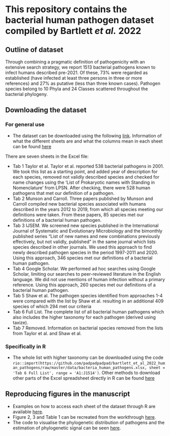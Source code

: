 # This repository contains the bacterial human pathogen dataset compiled by Bartlett _et al._ 2022

## Outline of dataset

Through combining a pragmatic definition of pathogenicity with an extensive search strategy, we report 1513 bacterial pathogens known to infect humans described pre-2021. Of these, 73% were regarded as established (have infected at least three persons in three or more references) and 27% as putative (less than three known cases). Pathogen species belong to 10 Phyla and 24 Classes scattered throughout the bacterial phylogeny. 

## Downloading the dataset

### For general use

- The dataset can be downloaded using the following [link](https://github.com/padpadpadpad/bartlett_et_al_2022_human_pathogens/raw/master/data/bacteria_human_pathogens.xlsx). Information of what the different sheets are and what the columns mean in each sheet can be found [here](https://htmlpreview.github.io/?https://github.com/padpadpadpad/bartlett_et_al_2022_human_pathogens/blob/master/analyses/human_pathogen_tables.html)

There are seven sheets in the Excel file:

- Tab 1 Taylor et al. Taylor et al. reported 538 bacterial pathogens in 2001. We took this list as a starting point, and added year of description for each species, removed not validly described species and checked for name changes using the ‘List of Prokaryotic names with Standing in Nomenclature’ from LPSN. After checking, there were 528 human pathogens that met our definition of a pathogen.
- Tab 2 Munson and Carroll. Three papers published by Munson and Carroll compiled new bacterial species associated with humans described in the years 2012 to 2019, from which all species meeting our definitions were taken. From these papers, 85 species met our definitions of a bacterial human pathogen.
- Tab 3 IJSEM. We screened new species published in the International Journal of Systematic and Evolutionary Microbiology and the bimonthly published series “List of new names and new combinations previously effectively, but not validly, published” in the same journal which lists species described in other journals. We used this approach to find newly described pathogen species in the period 1997-2011 and 2020. Using this approach, 346 species met our definitions of a bacterial human pathogen.
- Tab 4 Google Scholar. We performed ad hoc searches using Google Scholar, limiting our searches to peer-reviewed literature in the English language. We did not use mentions of human infection without a primary reference. Using this approach, 260 species met our definitions of a bacterial human pathogen.
- Tab 5 Shaw et al. The pathogen species identified from approaches 1-4 were compared with the list by Shaw et al. resulting in an additional 409 species of which 294 met our criteria
- Tab 6 Full List. The complete list of all bacterial human pathogens which also includes the higher taxonomy for each pathogen (derived using taxize).
- Tab 7 Removed. Information on bacterial species removed from the lists from Taylor et al. and Shaw et al.

### Specifically in R

- The whole list with higher taxonomy can be downloaded using the code `rio::import(https://github.com/padpadpadpad/bartlett_et_al_2022_human_pathogens/raw/master/data/bacteria_human_pathogens.xlsx, sheet = 'Tab 6 Full List', range = 'A1:J1514')`. Other methods to download other parts of the Excel spreadsheet directly in R can be found [here](https://htmlpreview.github.io/?https://github.com/padpadpadpad/bartlett_et_al_2022_human_pathogens/blob/master/analyses/human_pathogen_tables.html)

## Reproducing figures in the manuscript

- Examples on how to access each sheet of the dataset through R are available [here](https://htmlpreview.github.io/?https://github.com/padpadpadpad/bartlett_et_al_2022_human_pathogens/blob/master/analyses/human_pathogen_tables.html).
- Figure 2, 3 and Table 1 can be recreated from the workthrough [here](https://htmlpreview.github.io/?https://github.com/padpadpadpad/bartlett_et_al_2022_human_pathogens/blob/master/analyses/pathogens_across_taxa.html).
- The code to visualise the phylogenetic distribution of pathogens and the estimation of phylogenetic signal can be seen [here](https://htmlpreview.github.io/?https://github.com/padpadpadpad/bartlett_et_al_2022_human_pathogens/blob/master/analyses/pathogen_phylogeny.html).